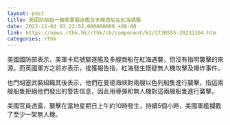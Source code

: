 ```yaml
---
layout: post
title: 美國防部指一艘美軍驅逐艦及多艘商船在紅海遇襲
date: 2023-12-04 03:22:52.000000000 +08:00
link: https://news.rthk.hk/rthk/ch/component/k2/1730555-20231204.htm
categories: rthk
---
```


美國國防部表示，美軍卡尼號驅逐艦及多艘商船在紅海遇襲，但沒有指明襲擊的來源。而英國軍方之前亦表示，接獲報告指，紅海發生懷疑無人機攻擊及爆炸事件。

也門胡塞武裝組織其後表示，他們在曼德海峽對兩艘以色列船隻進行襲擊，指這兩艘船隻拒絕他們發出的警告信息，因此用導彈和無人機對這兩艘船隻進行襲擊。

美國官員透露，襲擊在當地星期日上午約10時發生，持續5個小時，美國軍艦攔截了至少一架無人機。
